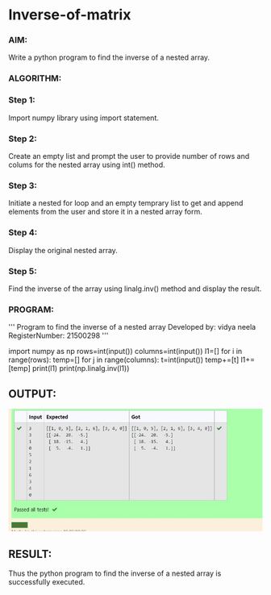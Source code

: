 # Inverse-of-matrix

### AIM:
Write a python program to find the inverse of a nested array.

### ALGORITHM:
### Step 1:
Import numpy library using import statement.

### Step 2:
Create an empty list and prompt the user to provide number of rows and colums for the nested array using int() method.

### Step 3:
Initiate a nested for loop and an empty temprary list to get and append elements from the user and store it in a nested array form.

### Step 4:
Display the original nested array.

### Step 5:
Find the inverse of the array using linalg.inv() method and display the result.

### PROGRAM:
'''
Program to find the inverse of a nested array
Developed by: vidya neela
RegisterNumber: 21500298
'''

import numpy as np
rows=int(input())
columns=int(input())
l1=[]
for i in range(rows):
    temp=[]
    for j in range(columns):
        t=int(input())
        temp+=[t]
    l1+=[temp]
print(l1)
print(np.linalg.inv(l1))

## OUTPUT:

![](./output.jpg)

## RESULT:
Thus the python program to find the inverse of a nested array is successfully executed.